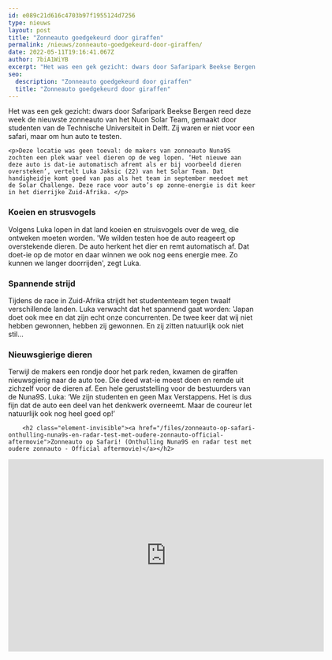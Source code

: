 ```yaml
---
id: e089c21d616c4703b97f1955124d7256
type: nieuws
layout: post
title: "Zonneauto goedgekeurd door giraffen"
permalink: /nieuws/zonneauto-goedgekeurd-door-giraffen/
date: 2022-05-11T19:16:41.067Z
author: 7biA1WiYB
excerpt: "Het was een gek gezicht: dwars door Safaripark Beekse Bergen reed deze week de nieuwste zonneauto van het Nuon Solar Team, gemaakt door studenten van de Technische Universiteit in Delft. Zij waren er niet voor een safari, maar om hun auto te testen.   "
seo:
  description: "Zonneauto goedgekeurd door giraffen"
  title: "Zonneauto goedgekeurd door giraffen"
---
```

Het was een gek gezicht: dwars door Safaripark Beekse Bergen reed deze week de nieuwste zonneauto van het Nuon Solar Team, gemaakt door studenten van de Technische Universiteit in Delft. Zij waren er niet voor een safari, maar om hun auto te testen.   

    <p>Deze locatie was geen toeval: de makers van zonneauto Nuna9S zochten een plek waar veel dieren op de weg lopen. ‘Het nieuwe aan deze auto is dat-ie automatisch afremt als er bij voorbeeld dieren oversteken’, vertelt Luka Jaksic (22) van het Solar Team. Dat handigheidje komt goed van pas als het team in september meedoet met de Solar Challenge. Deze race voor auto’s op zonne-energie is dit keer in het dierrijke Zuid-Afrika. </p>
<h3>Koeien en strusvogels</h3>
<p>Volgens Luka lopen in dat land koeien en struisvogels over de weg, die ontweken moeten worden. 'We wilden testen hoe de auto reageert op overstekende dieren. De auto herkent het dier en remt automatisch af. Dat doet-ie op de motor en daar winnen we ook nog eens energie mee. Zo kunnen we langer doorrijden', zegt Luka.</p>
<h3>Spannende strijd</h3>
<p>Tijdens de race in Zuid-Afrika strijdt het studententeam tegen twaalf verschillende landen. Luka verwacht dat het spannend gaat worden: 'Japan doet ook mee en dat zijn echt onze concurrenten. De twee keer dat wij niet hebben gewonnen, hebben zij gewonnen. En zij zitten natuurlijk ook niet stil...</p>
<h3>Nieuwsgierige dieren</h3>
<p>Terwijl de makers een rondje door het park reden, kwamen de giraffen nieuwsgierig naar de auto toe. Die deed wat-ie moest doen en remde uit zichzelf voor de dieren af. Een hele geruststelling voor de bestuurders van de Nuna9S. Luka: ‘We zijn studenten en geen Max Verstappens. Het is dus fijn dat de auto een deel van het denkwerk overneemt. Maar de coureur let natuurlijk ook nog heel goed op!’<br><div class="media media-element-container media-default"><div id="file-534144" class="file file-video file-video-youtube">

        <h2 class="element-invisible"><a href="/files/zonneauto-op-safari-onthulling-nuna9s-en-radar-test-met-oudere-zonnauto-official-aftermovie">Zonneauto op Safari! (Onthulling Nuna9S en radar test met oudere zonnauto - Official aftermovie)</a></h2>
    
  
  <div class="content">
    <div class="media-youtube-video media-element file-default media-youtube-1">
  <iframe class="media-youtube-player" width="640" height="390" title="Zonneauto op Safari!  (Onthulling Nuna9S en radar test met oudere zonnauto - Official aftermovie)" src="https://www.youtube.com/embed/xoBz4KySp18?wmode=opaque&controls=" name="Zonneauto op Safari!  (Onthulling Nuna9S en radar test met oudere zonnauto - Official aftermovie)" frameborder="0" allowfullscreen="">Video van Zonneauto op Safari!  (Onthulling Nuna9S en radar test met oudere zonnauto - Official aftermovie)</iframe>
</div>
  </div>

  
</div>
</div>  
